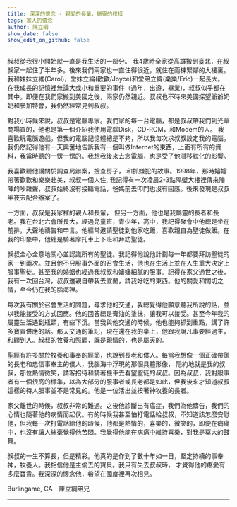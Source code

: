```yaml
---
title: 深深的懷念 - 親愛的長輩，屬靈的榜樣
tags: 家人的懐念
author: 陳立綱
show_date: false
show_edit_on_github: false
---
```


叔叔從我很小開始就一直是我生活的一部分。 我4歲時全家從高雄搬到臺北，在叔叔家一起住了半年多。後來我們兩家也一直住得很近，就住在兩棟緊鄰的大樓裏。我和妹妹立維(Carol)，堂妹立綸(歡歡/Joyce)和堂弟立緯(樂樂/Eric)一起長大。在我成長的記憶裡無論大或小和重要的事件（過年，出遊，畢業)，叔叔似乎都在其中。即便在我們家搬到美國之後，兩家仍然親近。叔叔也不時來美國探望爺爺奶奶和參加特會，我仍然經常見到叔叔。

對我小時候來說，叔叔是電腦專家。我們家的每一台電腦，都是叔叔帶我們到光華商場買的，他也是第一個介紹我使用電腦Disk，CD-ROM，和Modem的人。 我喜歡玩電腦遊戲。但我的電腦記憶體總是不夠，所以我每次求叔叔設定我的電腦。我仍然記得他有一天興奮地告訴我有一個叫做Internet的東西，上面有所有的資料，我當時聽的一愣一愣的。我想我後來去念電腦，也是受了他潛移默化的影響。

我喜歡聽他講關於調查局辦案，搜查房子， 和抓嫌犯的故事。1998年，那時嬸嬸帶著歡歡和樂樂赴美，叔叔一個人住, 我記得有一次凌晨2-3點隔壁大樓裡傳來陣陣的吵雜聲，叔叔始終沒有接聽電話，爸媽前去叩門也沒有回應。後來發現是叔叔半夜去配合辦案了。

一方面，叔叔是我家裡的親人和長輩， 但另一方面，他也是我屬靈的長者和長老。我在台北六會所長大，經過兒童班，青少年，高中，我記得聚會中他總是坐在前排，大聲地禱告和申言。他經常邀請聖徒到他家吃飯，喜歡親自為聖徒做飯。在我的印象中，他總是騎著摩托車上下班和拜訪聖徒。

叔叔全心全意地關心並認識所有的聖徒。我記得他說他計劃每一年都要拜訪聖徒的家一到兩次。並且他不只服事外面的召會生活，他也在生活上並在人生重大決定上服事聖徒。甚至我的婚姻也經過我叔叔和嬸嬸細膩的服事。記得在家父過世之後，我有一次回台灣，叔叔還親自帶我去宜蘭，請我好吃的東西。他的關愛和關切之情，至今仍在我的腦海裡。

每次我有關於召會生活的問題，尋求他的交通，我總覺得他願意聽我所說的話，並以我能接受的方式回應。他的回答總是膏油的塗抹，讓我可以接受。甚至今年我的屬靈生活遇到瓶頸，有些下沉。當我與他交通的時候，他也能夠抓到重點，講了許多寶貴供應的話。那天交通的筆記，現在還在我的桌上，他跟我說凡事要經過主，和顧到人。叔叔的牧養和照顧，既是親情的，也是屬天的。

聖經有許多關於牧養和事奉的經節，也說到長老和僕人。每當我想像一個正確帶領的長老和忠信事奉主的僕人，我腦海中浮現的那個具體形像， 隠約地就是我的叔叔，那位熱情微笑，請客招待和騎著機車去看望聖徒的叔叔。因為叔叔，我對服事者有一個很高的標準，以為大部分的服事者或長老都是如此，但我後來才知道叔叔這樣的待人服事並不是常見的。他是一位活出並按著神牧養的長者。

家父離世的時候，叔叔非常的難過。之後他診斷出有癌症，我們為他禱告，我們的心情也隨著他的病情而起伏。有的時候我甚至怕打電話給叔叔，不知道該怎麼安慰他，但我每一次打電話給他的時候，他都是熱情的，喜樂的，微笑的，即便在病痛中，也沒有讓人絲毫覺得他苦悶。我覺得他能在病痛中維持喜樂，對我是莫大的鼓舞。

叔叔的一生不算長，但是精彩。他真的是作到了數十年如一日，堅定持續的事奉神，牧養人。我相信他是主偷去的寶貝。我只有失去叔叔時， 才覺得他的疼愛有多麼寶貴。我深深的懷念他，希望在國度裡再次相見。

 Burlingame, CA　陳立綱弟兄

---

